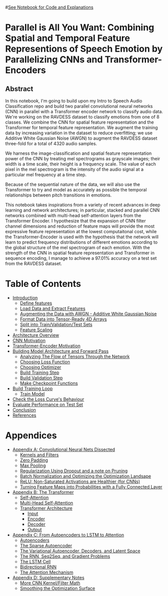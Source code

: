 #[See Notebook for Code and Explanations](https://nbviewer.jupyter.org/github/IliaZenkov/transformer_cnn_parallel_audio_classification/blob/main/parallel_is_all_you_want1.ipynb)

# Parallel is All You Want: Combining Spatial and Temporal Feature Representions of Speech Emotion by Parallelizing CNNs and Transformer-Encoders
## Abstract
In this notebook, I'm going to build upon my Intro to Speech Audio Classification repo and build two parallel convolutional neural networks (CNN) in parallel with a Transformer encoder network to classify audio data. We're working on the RAVDESS dataset to classify emotions from one of 8 classes. We combine the CNN for spatial feature representation and the Transformer for temporal feature representation. We augment the training data by increasing variation in the dataset to reduce overfitting; we use Additive White Gaussian Noise (AWGN) to augment the RAVDESS dataset three-fold for a total of 4320 audio samples.

We harness the image-classification and spatial feature representation power of the CNN by treating mel spectrograms as grayscale images; their width is a time scale, their height is a frequency scale. The value of each pixel in the mel spectrogram is the intensity of the audio signal at a particular mel frequency at a time step.

Because of the sequential nature of the data, we will also use the Transformer to try and model as accurately as possible the temporal relationships between pitch transitions in emotions.

This notebook takes inspirations from a variety of recent advances in deep learning and network architectures; in particular, stacked and parallel CNN networks combined with multi-head self-attention layers from the Transformer Encoder. I hypothesize that the expansion of CNN filter channel dimensions and reduction of feature maps will provide the most expressive feature representation at the lowest computaitonal cost, while the Transformer-Encoder is used with the hypothesis that the network will learn to predict frequency distributions of different emotions according to the global structure of the mel spectrogram of each emotion. With the strength of the CNN in spatial feature representation and Transformer in sequence encoding, I manage to achieve a 97.01% accuracy on a test set from the RAVDESS dataset.

<!--TABLE OF CONTENTS-->
# Table of Contents
- [Introduction](#Introduction)
  - [Define features](#Define-features)
  - [Load Data and Extract Features](#Load-Data-and-Extract-Features)
  - [Augmenting the Data with AWGN - Additive White Gaussian Noise](#Augmenting-the-Data-with-AWGN:-Additive-White-Gaussian-Noise)
  - [Format Data into Tensor-Ready 4D Arrays](#Format-Data-into-Tensor-Ready-4D-Arrays)
  - [Split into Train/Validation/Test Sets](#Split-into-Train/Validation/Test-Sets)
  - [Feature Scaling](#Feature-Scaling)
- [Architecture Overview](#Architecture-Overview)
- [CNN Motivation](#CNN-Motivation)
- [Transformer-Encoder Motivation](#Transformer-Encoder-Motivation)
- [Building Model Architecture and Forward Pass](#Build-Model-Architecture-and-Define-Forward-Pass)
  - [Analyzing The Flow of Tensors Through the Network](#Analyzing-The-Flow-of-Tensors-Through-the-Network)
  - [Choosing Loss Function](#Define-Loss/Criterion)
  - [Choosing Optimizer](#Choose-Optimizer)
  - [Build Training Step](#Define-Training-Step)
  - [Build Validation Step](#Define-Validation-Step)
  - [Make Checkpoint Functions](#Make-Checkpoint-Functions)
- [Build Training Loop](#Build-Training-Loop)
  - [Train Model](#Train-It)
- [Check the Loss Curve's Behaviour](#Check-the-Loss-Curve's-Behaviour)
- [Evaluate Performance on Test Set](#Evaluate-Performance-on-Test-Set)
- [Conclusion](#Conclusion)
- [References](#References)

# Appendices
- [Appendix A: Convolutional Neural Nets Dissected](#Appendix-A:-Convolutional-Neural-Nets-Dissected)
  - [Kernels and Filters](#Kernels-and-Filters)
  - [Zero Padding](#Zero-Padding)
  - [Max Pooling](#Max-Pooling)
  - [Regularization Using Dropout and a note on Pruning](#Regularization-Using-Dropout-and-a-note-on-Pruning)
  - [Batch Normalization and Optimizing the Optimization Landsape](#Batch-Normalization-and-Optimizing-the-Optimization-Landsape)
  - [ReLU: Non-Saturated Activations are Healthier (for CNNs)](#ReLU:-Non-Saturated-Activations-are-Healthier-[for-CNNs])
  - [Turning Feature Maps into Probabilities with a Fully Connected Layer](#Turning-Feature-Maps-into-Probabilities-with-a-Fully-Connected-Layer)
- [Appendix B: The Transformer](#Appendix-B:-The-Transformer)
    - [Self-Attention](#Self-Attention)
    - [Multi-Head Self-Attention](#Multi-Head-Self-Attention)
    - [Transformer Architecture](#Transformer-Architecture)
        - [Input](#Input)
        - [Encoder](#Encoder)
        - [Decoder](#Decoder)
        - [Output](#Output)
- [Appendix C: From Autoencoders to LSTM to Attention](#Appendix-C:-From-Autoencoders-to-Attention)
  - [Autoencoders](#Autoencoders)
  - [The Sparse Autoencoder](#The-Sparse-Autoencoder)
  - [The Variational Autoencoder, Decoders, and Latent Space](#The-Variational-Autoencoder,-Decoders,-and-Latent-Space)
  - [The RNN, Seq2Seq, and Gradient Problems](#The-RNN,-Seq2Seq,-and-Gradient-Problems)
  - [The LSTM Cell](#The-LSTM-Cell)
  - [Bidirectional RNN](#Bidirectional-RNN)
  - [The Attention Mechanism](#The-Attention-Mechanism)
- [Appendix D: Supplementary Notes](#Appendix-D:-Supplementary-Notes)
  - [More CNN Kernel/Filter Math](#More-CNN-Kernel/Filter-Math)
  - [Smoothing the Optimization Surface](#Smoothing-the-Optimization-Surface)
